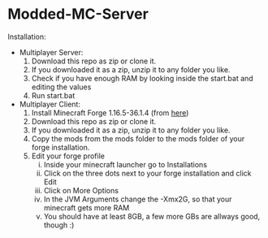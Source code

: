 # Modded-MC-Server
Installation:<br>
 <ul>
  <li>Multiplayer Server:
    <ol type="1">
      <li>Download this repo as zip or clone it.</li>
      <li>If you downloaded it as a zip, unzip it to any folder you like.</li>
      <li>Check if you have enough RAM by looking inside the start.bat and editing the values</li>
      <li>Run start.bat</li>
    </ol>
  </li>
  <li>
    Multiplayer Client:
    <ol type="1">
      <li>Install Minecraft Forge 1.16.5-36.1.4 (from <a href="https://files.minecraftforge.net/maven/net/minecraftforge/forge/1.16.5-36.1.4/forge-1.16.5-36.1.4-installer.jar" target="_blank" title="direct link">here</a>)</li>
      <li>Download this repo as zip or clone it.</li>
      <li>If you downloaded it as a zip, unzip it to any folder you like.</li>
      <li>Copy the mods from the mods folder to the mods folder of your forge installation.</li>
      <li>Edit your forge profile
        <ol type="i">
          <li>Inside your minecraft launcher go to Installations</li>
          <li>Click on the three dots next to your forge installation and click Edit</li>
          <li>Click on More Options</li>
          <li>In the JVM Arguments change the -Xmx2G, so that your minecraft gets more RAM</li>
          <li>You should have at least 8GB, a few more GBs are allways good, though :)</li>
        </ol>
      </li>
      </ol>
    </li>
</ul>
